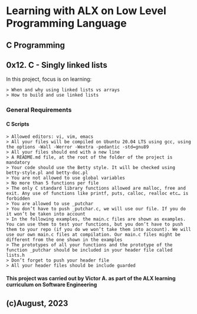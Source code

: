 # Learning with ALX on Low Level Programming Language
## C Programming
## 0x12. C - Singly linked lists

In this project, focus is on learning:

	> When and why using linked lists vs arrays
	> How to build and use linked lists

### General Requirements

#### C Scripts

	> Allowed editors: vi, vim, emacs
	> All your files will be compiled on Ubuntu 20.04 LTS using gcc, using the options -Wall -Werror -Wextra -pedantic -std=gnu89
	> All your files should end with a new line
	> A README.md file, at the root of the folder of the project is mandatory
	> Your code should use the Betty style. It will be checked using betty-style.pl and betty-doc.pl
	> You are not allowed to use global variables
	> No more than 5 functions per file
	> The only C standard library functions allowed are malloc, free and exit. Any use of functions like printf, puts, calloc, realloc etc… is forbidden
	> You are allowed to use _putchar
	> You don’t have to push _putchar.c, we will use our file. If you do it won’t be taken into account
	> In the following examples, the main.c files are shown as examples. You can use them to test your functions, but you don’t have to push them to your repo (if you do we won’t take them into account). We will use our own main.c files at compilation. Our main.c files might be different from the one shown in the examples
	> The prototypes of all your functions and the prototype of the function _putchar should be included in your header file called lists.h
	> Don’t forget to push your header file
	> All your header files should be include guarded

#### This project was carried out by Victor A. as part of the ALX learning curriculum on Software Engineering

## (c)August, 2023
